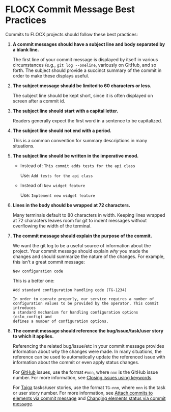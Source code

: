 # FLOCX Commit Message Best Practices

Commits to FLOCX projects should follow these best practices:

1. **<a name="separate"></a>A commit messages should have a subject line and
   body separated by a blank line.**

   The first line of your commit message is displayed by itself in various
   circumstances (e.g., `git log --oneline`, variously on GitHub, and so
   forth. The subject should provide a succinct summary of the commit in order
   to make these displays useful.

1. **<a name="subject50"></a>The subject message should be limited to 60
   characters or less.**

   The subject line should be kept short, since it is often displayed on
   screen after a commit id.

1. **<a name="subcaps"></a>The subject line should start with a capital
   letter.**

   Readers generally expect the first word in a sentence to be capitalized.

1. **<a name="subperiod"></a>The subject line should not end with a period.**

   This is a common convention for summary descriptions in many situations.

1. **<a name="mood"></a>The subject line should be written in the imperative
   mood.**

   - Instead of: `This commit adds tests for the api class`

       Use: `Add tests for the api class`

   - Instead of: `New widget feature`

       Use: `Implement new widget feature`

1. **<a name="body72"></a>Lines in the body should be wrapped at 72
   characters.**

   Many terminals default to 80 characters in width. Keeping lines wrapped at
   72 characters leaves room for git to indent messages without overflowing
   the width of the terminal.

1. **<a name="explain"></a>The commit message should explain the purpose of the
   commit.**

   We want the git log to be a useful source of information about the project.
   Your commit message should explain *why* you made the changes and should
   summarize the nature of the changes. For example, this isn't a great commit
   message:

   ```text
   New configuration code
   ```

   This is a better one:

   ```text
   Add standard configuration handling code (TG-1234)
   
   In order to operate properly, our service requires a number of
   configuration values to be provided by the operator. This commit introduces
   a standard mechanism for handling configuration options (oslo_config) and
   defines a number of configuration options.
   ```

1. **<a name="bugref"></a>The commit message should reference the
   bug/issue/task/user story to which it applies.**

   Referencing the related bug/issue/etc in your commit message provides
   information about *why* the changes were made. In many situations, the
   reference can be used to automatically update the referenced issue with
   information about the commit or even apply status changes.

   For [GitHub][] issues, use the format `#nnn`, where `nnn` is the GitHub
   issue number. For more information, see [Closing issues using keywords][].

   For [Taiga][] tasks/user stories, use the format `TG-nnn`, where `nnn` is
   the task or user story number. For more information, see [Attach commits to
   elements via commit message][] and [Changing elements status via commit
   message][].

[github]: https://github.com/
[taiga]: https://taiga.io/
[closing issues using keywords]: https://help.github.com/en/articles/closing-issues-using-keywords
[attach commits to elements via commit message]: https://tree.taiga.io/support/integrations/attach-commits-to-elements-via-commit-message/
[changing elements status via commit message]: https://tree.taiga.io/support/integrations/changing-elements-status-via-commit-message/
